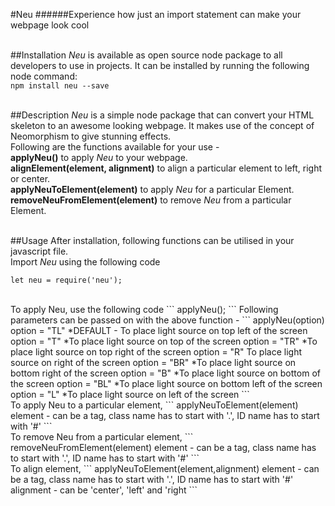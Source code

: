 #Neu
######Experience how just an import statement can make your webpage look cool
<br/><br/>

##Installation
*Neu* is available as open source node package to all developers to use in projects.
It can be installed by running the following node command: <br/>
```npm install neu --save```
<br/><br/>

##Description
*Neu* is a simple node package that can convert your HTML skeleton to an awesome looking webpage. It makes use of the concept of Neomorphism to give stunning effects.
<br/>
Following are the functions available for your use - 
<br/>
**applyNeu()** to apply *Neu* to your webpage.
<br/>
**alignElement(element, alignment)** to align a particular element to left, right or center.
<br/>
**applyNeuToElement(element)** to apply *Neu* for a particular Element.
<br/>
**removeNeuFromElement(element)** to remove *Neu* from a particular Element.
<br/><br/>

##Usage
After installation, following functions can be utilised in your javascript file.
<br/>
Import *Neu* using the following code
<br/>
```
let neu = require('neu');
```
<br/>
To apply Neu, use the following code
```
applyNeu();
```
Following parameters can be passed on with the above function - 
```
applyNeu(option)
option = "TL" *DEFAULT - To place light source on top left of the screen
option = "T" *To place light source on top of the screen
option = "TR" *To place light source on top right of the screen
option = "R" To place light source on right of the screen
option = "BR" *To place light source on bottom right of the screen
option = "B" *To place light source on bottom of the screen
option = "BL" *To place light source on bottom left of the screen
option = "L" *To place light source on left of the screen
```
<br/>
To apply Neu to a particular element,
```
applyNeuToElement(element)
element - can be a tag, class name has to start with '.', ID name has to start with '#'
```
<br/>
To remove Neu from a particular element,
```
removeNeuFromElement(element)
element - can be a tag, class name has to start with '.', ID name has to start with '#'
```
<br/>
To align element,
```
applyNeuToElement(element,alignment)
element - can be a tag, class name has to start with '.', ID name has to start with '#'
alignment - can be 'center', 'left' and 'right
```